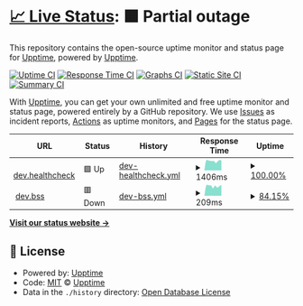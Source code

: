 # [📈 Live Status](https://demo.upptime.js.org): <!--live status--> **🟧 Partial outage**

This repository contains the open-source uptime monitor and status page for [Upptime](https://upptime.js.org), powered by [Upptime](https://github.com/upptime/upptime).

[![Uptime CI](https://github.com/expopark/upptime/workflows/Uptime%20CI/badge.svg)](https://github.com/expopark/upptime/actions?query=workflow%3A%22Uptime+CI%22)
[![Response Time CI](https://github.com/expopark/upptime/workflows/Response%20Time%20CI/badge.svg)](https://github.com/expopark/upptime/actions?query=workflow%3A%22Response+Time+CI%22)
[![Graphs CI](https://github.com/expopark/upptime/workflows/Graphs%20CI/badge.svg)](https://github.com/expopark/upptime/actions?query=workflow%3A%22Graphs+CI%22)
[![Static Site CI](https://github.com/expopark/upptime/workflows/Static%20Site%20CI/badge.svg)](https://github.com/expopark/upptime/actions?query=workflow%3A%22Static+Site+CI%22)
[![Summary CI](https://github.com/expopark/upptime/workflows/Summary%20CI/badge.svg)](https://github.com/expopark/upptime/actions?query=workflow%3A%22Summary+CI%22)

With [Upptime](https://upptime.js.org), you can get your own unlimited and free uptime monitor and status page, powered entirely by a GitHub repository. We use [Issues](https://github.com/upptime/upptime/issues) as incident reports, [Actions](https://github.com/expopark/upptime/actions) as uptime monitors, and [Pages](https://demo.upptime.js.org) for the status page.

<!--start: status pages-->
<!-- This summary is generated by Upptime (https://github.com/upptime/upptime) -->
<!-- Do not edit this manually, your changes will be overwritten -->
<!-- prettier-ignore -->
| URL | Status | History | Response Time | Uptime |
| --- | ------ | ------- | ------------- | ------ |
| <img alt="" src="https://icons.duckduckgo.com/ip3/dev.bsp.lgensol.com.ico" height="13"> [dev.healthcheck](https://dev.bsp.lgensol.com) | 🟩 Up | [dev-healthcheck.yml](https://github.com/expopark/upptime/commits/HEAD/history/dev-healthcheck.yml) | <details><summary><img alt="Response time graph" src="./graphs/dev-healthcheck/response-time-week.png" height="20"> 1406ms</summary><br><a href="https://expopark.github.io/upptime/history/dev-healthcheck"><img alt="Response time 1340" src="https://img.shields.io/endpoint?url=https%3A%2F%2Fraw.githubusercontent.com%2Fexpopark%2Fupptime%2FHEAD%2Fapi%2Fdev-healthcheck%2Fresponse-time.json"></a><br><a href="https://expopark.github.io/upptime/history/dev-healthcheck"><img alt="24-hour response time 2232" src="https://img.shields.io/endpoint?url=https%3A%2F%2Fraw.githubusercontent.com%2Fexpopark%2Fupptime%2FHEAD%2Fapi%2Fdev-healthcheck%2Fresponse-time-day.json"></a><br><a href="https://expopark.github.io/upptime/history/dev-healthcheck"><img alt="7-day response time 1406" src="https://img.shields.io/endpoint?url=https%3A%2F%2Fraw.githubusercontent.com%2Fexpopark%2Fupptime%2FHEAD%2Fapi%2Fdev-healthcheck%2Fresponse-time-week.json"></a><br><a href="https://expopark.github.io/upptime/history/dev-healthcheck"><img alt="30-day response time 1340" src="https://img.shields.io/endpoint?url=https%3A%2F%2Fraw.githubusercontent.com%2Fexpopark%2Fupptime%2FHEAD%2Fapi%2Fdev-healthcheck%2Fresponse-time-month.json"></a><br><a href="https://expopark.github.io/upptime/history/dev-healthcheck"><img alt="1-year response time 1340" src="https://img.shields.io/endpoint?url=https%3A%2F%2Fraw.githubusercontent.com%2Fexpopark%2Fupptime%2FHEAD%2Fapi%2Fdev-healthcheck%2Fresponse-time-year.json"></a></details> | <details><summary><a href="https://expopark.github.io/upptime/history/dev-healthcheck">100.00%</a></summary><a href="https://expopark.github.io/upptime/history/dev-healthcheck"><img alt="All-time uptime 100.00%" src="https://img.shields.io/endpoint?url=https%3A%2F%2Fraw.githubusercontent.com%2Fexpopark%2Fupptime%2FHEAD%2Fapi%2Fdev-healthcheck%2Fuptime.json"></a><br><a href="https://expopark.github.io/upptime/history/dev-healthcheck"><img alt="24-hour uptime 100.00%" src="https://img.shields.io/endpoint?url=https%3A%2F%2Fraw.githubusercontent.com%2Fexpopark%2Fupptime%2FHEAD%2Fapi%2Fdev-healthcheck%2Fuptime-day.json"></a><br><a href="https://expopark.github.io/upptime/history/dev-healthcheck"><img alt="7-day uptime 100.00%" src="https://img.shields.io/endpoint?url=https%3A%2F%2Fraw.githubusercontent.com%2Fexpopark%2Fupptime%2FHEAD%2Fapi%2Fdev-healthcheck%2Fuptime-week.json"></a><br><a href="https://expopark.github.io/upptime/history/dev-healthcheck"><img alt="30-day uptime 100.00%" src="https://img.shields.io/endpoint?url=https%3A%2F%2Fraw.githubusercontent.com%2Fexpopark%2Fupptime%2FHEAD%2Fapi%2Fdev-healthcheck%2Fuptime-month.json"></a><br><a href="https://expopark.github.io/upptime/history/dev-healthcheck"><img alt="1-year uptime 100.00%" src="https://img.shields.io/endpoint?url=https%3A%2F%2Fraw.githubusercontent.com%2Fexpopark%2Fupptime%2FHEAD%2Fapi%2Fdev-healthcheck%2Fuptime-year.json"></a></details>
| <img alt="" src="https://icons.duckduckgo.com/ip3/dev.bsp.lgensol.com.ico" height="13"> [dev.bss](https://dev.bsp.lgensol.com/bss?lati=37.526878&longi=126.927423) | 🟥 Down | [dev-bss.yml](https://github.com/expopark/upptime/commits/HEAD/history/dev-bss.yml) | <details><summary><img alt="Response time graph" src="./graphs/dev-bss/response-time-week.png" height="20"> 209ms</summary><br><a href="https://expopark.github.io/upptime/history/dev-bss"><img alt="Response time 210" src="https://img.shields.io/endpoint?url=https%3A%2F%2Fraw.githubusercontent.com%2Fexpopark%2Fupptime%2FHEAD%2Fapi%2Fdev-bss%2Fresponse-time.json"></a><br><a href="https://expopark.github.io/upptime/history/dev-bss"><img alt="24-hour response time 0" src="https://img.shields.io/endpoint?url=https%3A%2F%2Fraw.githubusercontent.com%2Fexpopark%2Fupptime%2FHEAD%2Fapi%2Fdev-bss%2Fresponse-time-day.json"></a><br><a href="https://expopark.github.io/upptime/history/dev-bss"><img alt="7-day response time 209" src="https://img.shields.io/endpoint?url=https%3A%2F%2Fraw.githubusercontent.com%2Fexpopark%2Fupptime%2FHEAD%2Fapi%2Fdev-bss%2Fresponse-time-week.json"></a><br><a href="https://expopark.github.io/upptime/history/dev-bss"><img alt="30-day response time 210" src="https://img.shields.io/endpoint?url=https%3A%2F%2Fraw.githubusercontent.com%2Fexpopark%2Fupptime%2FHEAD%2Fapi%2Fdev-bss%2Fresponse-time-month.json"></a><br><a href="https://expopark.github.io/upptime/history/dev-bss"><img alt="1-year response time 210" src="https://img.shields.io/endpoint?url=https%3A%2F%2Fraw.githubusercontent.com%2Fexpopark%2Fupptime%2FHEAD%2Fapi%2Fdev-bss%2Fresponse-time-year.json"></a></details> | <details><summary><a href="https://expopark.github.io/upptime/history/dev-bss">84.15%</a></summary><a href="https://expopark.github.io/upptime/history/dev-bss"><img alt="All-time uptime 88.72%" src="https://img.shields.io/endpoint?url=https%3A%2F%2Fraw.githubusercontent.com%2Fexpopark%2Fupptime%2FHEAD%2Fapi%2Fdev-bss%2Fuptime.json"></a><br><a href="https://expopark.github.io/upptime/history/dev-bss"><img alt="24-hour uptime 0.00%" src="https://img.shields.io/endpoint?url=https%3A%2F%2Fraw.githubusercontent.com%2Fexpopark%2Fupptime%2FHEAD%2Fapi%2Fdev-bss%2Fuptime-day.json"></a><br><a href="https://expopark.github.io/upptime/history/dev-bss"><img alt="7-day uptime 84.15%" src="https://img.shields.io/endpoint?url=https%3A%2F%2Fraw.githubusercontent.com%2Fexpopark%2Fupptime%2FHEAD%2Fapi%2Fdev-bss%2Fuptime-week.json"></a><br><a href="https://expopark.github.io/upptime/history/dev-bss"><img alt="30-day uptime 88.72%" src="https://img.shields.io/endpoint?url=https%3A%2F%2Fraw.githubusercontent.com%2Fexpopark%2Fupptime%2FHEAD%2Fapi%2Fdev-bss%2Fuptime-month.json"></a><br><a href="https://expopark.github.io/upptime/history/dev-bss"><img alt="1-year uptime 88.72%" src="https://img.shields.io/endpoint?url=https%3A%2F%2Fraw.githubusercontent.com%2Fexpopark%2Fupptime%2FHEAD%2Fapi%2Fdev-bss%2Fuptime-year.json"></a></details>

<!--end: status pages-->

[**Visit our status website →**](https://demo.upptime.js.org)

## 📄 License

- Powered by: [Upptime](https://github.com/upptime/upptime)
- Code: [MIT](./LICENSE) © [Upptime](https://upptime.js.org)
- Data in the `./history` directory: [Open Database License](https://opendatacommons.org/licenses/odbl/1-0/)

